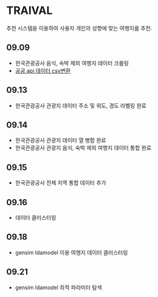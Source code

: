 # TRAIVAL
추천 시스템을 이용하여 사용자 개인의 성향에 맞는 여행지를 추천.

## 09.09

* 한국관광공사 음식, 숙박 제외 여행지 데이터 크롤링
* [공공 api 데이터 csv변환](http://wik.iptime.org/traival/travel_recommedation/-/tree/master/data_scapping/data)

## 09.13

* 한국관광공사 관광지 데이터 주소 및 위도, 경도 라벨링 완료

## 09.14

* 한국관광공사 관광지 데이터 열 병합 완료
* 한국관광공사 관광지 음식, 숙박 제외 여행지 데이터 통합 완료

## 09.15

* 한국관광공사 전체 지역 통합 데이터 추가

## 09.16

* 데이터 클러스터링

## 09.18

* gensim ldamodel 이용 여행지 데이터 클러스터링

## 09.21

* gensim ldamodel 최적 파라미터 탐색
